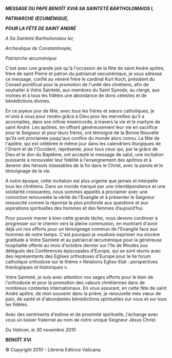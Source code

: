 ***MESSAGE DU PAPE BENOÎT XVI******À SA SAINTETÉ BARTHOLOMAIOS I,***

***PATRIARCHE ŒCUMÉNIQUE,***

***POUR LA FÊTE DE SAINT ANDRÉ***

*A Sa Sainteté Bartholomaios Ier,*

*Archevêque de Constantinople,*

*Patriarche œcuménique*

C'est avec une grande joie qu'à l'occasion de la fête de saint André apôtre, frère de saint Pierre et patron du patriarcat oecuménique, je vous adresse ce message, confié au vénéré frère le cardinal Kurt Koch, président du Conseil pontifical pour la promotion de l'unité des chrétiens, afin de souhaiter à Votre Sainteté, aux membres du Saint Synode, au clergé, aux moines et à tous les fidèles une abondance de dons célestes et de bénédictions divines.

En ce joyeux jour de fête, avec tous les frères et sœurs catholiques, je m'unis à vous pour rendre grâce à Dieu pour les merveilles qu'il a accomplies, dans son infinie miséricorde, à travers la vie et le martyre de saint André. Les apôtres, en offrant généreusement leur vie en sacrifice pour le Seigneur et pour leurs frères, ont témoigné de la Bonne Nouvelle qu’ils ont proclamée jusqu'aux confins du monde alors connu. La fête de l'apôtre, qui est célébrée le même jour dans les calendriers liturgiques de l'Orient et de l'Occident, représente, pour tous ceux qui, par la grâce de Dieu et le don du Baptême, ont accepté le message de salut, une incitation puissante à renouveler leur fidélité à l'enseignement des apôtres et à devenir des hérauts inlassables de la foi dans le Christ, avec la parole et le témoignage de la vie.

A notre époque, cette invitation est plus urgente que jamais et interpelle tous les chrétiens. Dans un monde marqué par une interdépendance et une solidarité croissantes, nous sommes appelés à proclamer avec une conviction renouvelée la vérité de l'Evangile et à présenter le Seigneur ressuscité comme la réponse la plus profonde aux questions et aux aspirations spirituelles des hommes et des femmes d’aujourd’hui.

Pour pouvoir mener à bien cette grande tâche, nous devons continuer à progresser sur le chemin vers la pleine communion, en montrant d'avoir déjà uni nos efforts pour un témoignage commun de l'Evangile face aux hommes de notre temps. C'est pourquoi je voudrais exprimer ma sincère gratitude à Votre Sainteté et au patriarcat œcuménique pour la généreuse hospitalité offerte au mois d'octobre dernier sur l'île de Rhodes aux délégués des Conférences épiscopales d'Europe, qui se sont réunis avec des représentants des Eglises orthodoxes d'Europe pour le IIe forum catholique orthodoxe sur le thème « Relations Eglise-Etat : perspectives théologiques et historiques ».

Votre Sainteté, je suis avec attention vos sages efforts pour le bien de l'orthodoxie et pour la promotion des valeurs chrétiennes dans de nombreux contextes internationaux. En vous assurant, en cette fête de saint André apôtre, de mon souvenir dans la prière, je renouvelle mes vœux de paix, de santé et d'abondantes bénédictions spirituelles sur vous et sur tous les fidèles.

Avec des sentiments d'estime et de proximité spirituelle, j'échange avec vous un baiser fraternel au nom de notre unique Seigneur Jésus Christ.

*Du Vatican, le 30 novembre 2010*

**BENOÎT XVI**

© Copyright 2010 - Libreria Editrice Vaticana